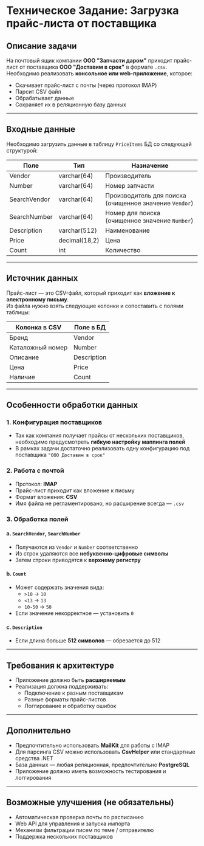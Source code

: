 # Техническое Задание: Загрузка прайс-листа от поставщика

## Описание задачи

На почтовый ящик компании **ООО "Запчасти даром"** приходит прайс-лист от поставщика **ООО "Доставим в срок"** в формате `.csv`.  
Необходимо реализовать **консольное или web-приложение**, которое:
- Скачивает прайс-лист с почты (через протокол IMAP)
- Парсит CSV файл
- Обрабатывает данные
- Сохраняет их в реляционную базу данных

---

## Входные данные

Необходимо загрузить данные в таблицу `PriceItems` БД со следующей структурой:

| Поле             | Тип               | Назначение |
|------------------|--------------------|------------|
| Vendor           | varchar(64)         | Производитель |
| Number           | varchar(64)         | Номер запчасти |
| SearchVendor     | varchar(64)         | Производитель для поиска (очищенное значение `Vendor`) |
| SearchNumber     | varchar(64)         | Номер для поиска (очищенное значение `Number`) |
| Description      | varchar(512)        | Наименование |
| Price            | decimal(18,2)       | Цена |
| Count            | int                 | Количество |

---

## Источник данных

Прайс-лист — это CSV-файл, который приходит как **вложение к электронному письму**.  
Из файла нужно взять следующие колонки и сопоставить с полями таблицы:

| Колонка в CSV     | Поле в БД          |
|-------------------|---------------------|
| Бренд             | Vendor              |
| Каталожный номер  | Number              |
| Описание          | Description         |
| Цена              | Price               |
| Наличие           | Count               |

---

## Особенности обработки данных

### 1. Конфигурация поставщиков

- Так как компания получает прайсы от нескольких поставщиков, необходимо предусмотреть **гибкую настройку маппинга полей**
- В рамках задачи достаточно реализовать одну конфигурацию под поставщика `"ООО Доставим в срок"`

### 2. Работа с почтой

- Протокол: **IMAP**
- Прайс-лист приходит как вложение к письму
- Формат вложения: **CSV**
- Имя файла не регламентировано, но расширение всегда — `.csv`

### 3. Обработка полей

#### a. `SearchVendor`, `SearchNumber`
- Получаются из `Vendor` и `Number` соответственно
- Из строк удаляются все **небуквенно-цифровые символы**
- Затем строки приводятся к **верхнему регистру**

#### b. `Count`
- Может содержать значения вида:
  - `>10` → `10`
  - `<13` → `13`
  - `10-50` → `50`
- Если значение некорректное — установить `0`

#### c. `Description`
- Если длина больше **512 символов** — обрезается до 512

---

## Требования к архитектуре

- Приложение должно быть **расширяемым**
- Реализация должна поддерживать:
  - Подключение к разным поставщикам
  - Разные форматы прайс-листов
  - Логгирование и обработку ошибок

---

## Дополнительно

- Предпочтительно использовать **MailKit** для работы с IMAP
- Для парсинга CSV можно использовать **CsvHelper** или стандартные средства .NET
- База данных — любая реляционная, предпочтительно **PostgreSQL**
- Приложение должно иметь возможность тестирования и логгирования

---

## Возможные улучшения (не обязательны)

- Автоматическая проверка почты по расписанию
- Web API для управления и запуска импорта
- Механизм фильтрации писем по теме / отправителю
- Поддержка нескольких поставщиков